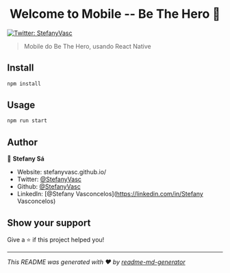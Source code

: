 <h1 align="center">Welcome to Mobile -- Be The Hero 👋</h1>
<p>
  <a href="https://twitter.com/StefanyVasc" target="_blank">
    <img alt="Twitter: StefanyVasc" src="https://img.shields.io/twitter/follow/StefanyVasc.svg?style=social" />
  </a>
</p>

> Mobile do Be The Hero, usando React Native

## Install

```sh
npm install
```

## Usage

```sh
npm run start
```

## Author

👤 **Stefany Sá**

* Website: stefanyvasc.github.io/
* Twitter: [@StefanyVasc](https://twitter.com/StefanyVasc)
* Github: [@StefanyVasc](https://github.com/StefanyVasc)
* LinkedIn: [@Stefany Vasconcelos](https://linkedin.com/in/Stefany Vasconcelos)

## Show your support

Give a ⭐️ if this project helped you!

***
_This README was generated with ❤️ by [readme-md-generator](https://github.com/kefranabg/readme-md-generator)_